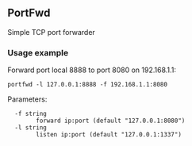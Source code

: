 ## PortFwd

Simple TCP port forwarder


### Usage example

Forward port local 8888 to port 8080 on 192.168.1.1:

```
portfwd -l 127.0.0.1:8888 -f 192.168.1.1:8080
```

Parameters:
```
  -f string
    	forward ip:port (default "127.0.0.1:8080")
  -l string
    	listen ip:port (default "127.0.0.1:1337")
```

